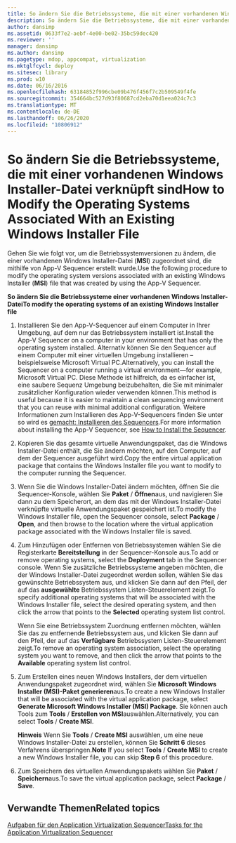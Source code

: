 ```yaml
---
title: So ändern Sie die Betriebssysteme, die mit einer vorhandenen Windows Installer-Datei verknüpft sind
description: So ändern Sie die Betriebssysteme, die mit einer vorhandenen Windows Installer-Datei verknüpft sind
author: dansimp
ms.assetid: 0633f7e2-aebf-4e00-be02-35bc59dec420
ms.reviewer: ''
manager: dansimp
ms.author: dansimp
ms.pagetype: mdop, appcompat, virtualization
ms.mktglfcycl: deploy
ms.sitesec: library
ms.prod: w10
ms.date: 06/16/2016
ms.openlocfilehash: 63184852f996cbe09b476f456f7c2b509549f4fe
ms.sourcegitcommit: 354664bc527d93f80687cd2eba70d1eea024c7c3
ms.translationtype: MT
ms.contentlocale: de-DE
ms.lasthandoff: 06/26/2020
ms.locfileid: "10806912"
---
```

# <span data-ttu-id="622ff-103">So ändern Sie die Betriebssysteme, die mit einer vorhandenen Windows Installer-Datei verknüpft sind</span><span class="sxs-lookup"><span data-stu-id="622ff-103">How to Modify the Operating Systems Associated With an Existing Windows Installer File</span></span>


<span data-ttu-id="622ff-104">Gehen Sie wie folgt vor, um die Betriebssystemversionen zu ändern, die einer vorhandenen Windows Installer-Datei (**MSI**) zugeordnet sind, die mithilfe von App-V Sequencer erstellt wurde.</span><span class="sxs-lookup"><span data-stu-id="622ff-104">Use the following procedure to modify the operating system versions associated with an existing Windows Installer (**MSI**) file that was created by using the App-V Sequencer.</span></span>

**<span data-ttu-id="622ff-105">So ändern Sie die Betriebssysteme einer vorhandenen Windows Installer-Datei</span><span class="sxs-lookup"><span data-stu-id="622ff-105">To modify the operating systems of an existing Windows Installer file</span></span>**

1.  <span data-ttu-id="622ff-106">Installieren Sie den App-V-Sequencer auf einem Computer in Ihrer Umgebung, auf dem nur das Betriebssystem installiert ist.</span><span class="sxs-lookup"><span data-stu-id="622ff-106">Install the App-V Sequencer on a computer in your environment that has only the operating system installed.</span></span> <span data-ttu-id="622ff-107">Alternativ können Sie den Sequencer auf einem Computer mit einer virtuellen Umgebung installieren – beispielsweise Microsoft Virtual PC.</span><span class="sxs-lookup"><span data-stu-id="622ff-107">Alternatively, you can install the Sequencer on a computer running a virtual environment—for example, Microsoft Virtual PC.</span></span> <span data-ttu-id="622ff-108">Diese Methode ist hilfreich, da es einfacher ist, eine saubere Sequenz Umgebung beizubehalten, die Sie mit minimaler zusätzlicher Konfiguration wieder verwenden können.</span><span class="sxs-lookup"><span data-stu-id="622ff-108">This method is useful because it is easier to maintain a clean sequencing environment that you can reuse with minimal additional configuration.</span></span> <span data-ttu-id="622ff-109">Weitere Informationen zum Installieren des App-V-Sequencers finden Sie unter so wird es [gemacht: Installieren des Sequencers](how-to-install-the-sequencer.md).</span><span class="sxs-lookup"><span data-stu-id="622ff-109">For more information about installing the App-V Sequencer, see [How to Install the Sequencer](how-to-install-the-sequencer.md).</span></span>

2.  <span data-ttu-id="622ff-110">Kopieren Sie das gesamte virtuelle Anwendungspaket, das die Windows Installer-Datei enthält, die Sie ändern möchten, auf den Computer, auf dem der Sequencer ausgeführt wird.</span><span class="sxs-lookup"><span data-stu-id="622ff-110">Copy the entire virtual application package that contains the Windows Installer file you want to modify to the computer running the Sequencer.</span></span>

3.  <span data-ttu-id="622ff-111">Wenn Sie die Windows Installer-Datei ändern möchten, öffnen Sie die Sequencer-Konsole, wählen Sie **Paket**  /  **Öffnen**aus, und navigieren Sie dann zu dem Speicherort, an dem das mit der Windows Installer-Datei verknüpfte virtuelle Anwendungspaket gespeichert ist.</span><span class="sxs-lookup"><span data-stu-id="622ff-111">To modify the Windows Installer file, open the Sequencer console, select **Package** / **Open**, and then browse to the location where the virtual application package associated with the Windows Installer file is saved.</span></span>

4.  <span data-ttu-id="622ff-112">Zum Hinzufügen oder Entfernen von Betriebssystemen wählen Sie die Registerkarte **Bereitstellung** in der Sequencer-Konsole aus.</span><span class="sxs-lookup"><span data-stu-id="622ff-112">To add or remove operating systems, select the **Deployment** tab in the Sequencer console.</span></span> <span data-ttu-id="622ff-113">Wenn Sie zusätzliche Betriebssysteme angeben möchten, die der Windows Installer-Datei zugeordnet werden sollen, wählen Sie das gewünschte Betriebssystem aus, und klicken Sie dann auf den Pfeil, der auf das **ausgewählte** Betriebssystem Listen-Steuerelement zeigt.</span><span class="sxs-lookup"><span data-stu-id="622ff-113">To specify additional operating systems that will be associated with the Windows Installer file, select the desired operating system, and then click the arrow that points to the **Selected** operating system list control.</span></span>

    <span data-ttu-id="622ff-114">Wenn Sie eine Betriebssystem Zuordnung entfernen möchten, wählen Sie das zu entfernende Betriebssystem aus, und klicken Sie dann auf den Pfeil, der auf das **Verfügbare** Betriebssystem Listen-Steuerelement zeigt.</span><span class="sxs-lookup"><span data-stu-id="622ff-114">To remove an operating system association, select the operating system you want to remove, and then click the arrow that points to the **Available** operating system list control.</span></span>

5.  <span data-ttu-id="622ff-115">Zum Erstellen eines neuen Windows Installers, der dem virtuellen Anwendungspaket zugeordnet wird, wählen Sie **Microsoft Windows Installer (MSI)-Paket generieren**aus.</span><span class="sxs-lookup"><span data-stu-id="622ff-115">To create a new Windows Installer that will be associated with the virtual application package, select **Generate Microsoft Windows Installer (MSI) Package**.</span></span> <span data-ttu-id="622ff-116">Sie können auch Tools zum **Tools**  /  **Erstellen von MSI**auswählen.</span><span class="sxs-lookup"><span data-stu-id="622ff-116">Alternatively, you can select **Tools** / **Create MSI**.</span></span>

    <span data-ttu-id="622ff-117">**Hinweis**  Wenn Sie **Tools** / **Create MSI** auswählen, um eine neue Windows Installer-Datei zu erstellen, können Sie **Schritt 6** dieses Verfahrens überspringen.</span><span class="sxs-lookup"><span data-stu-id="622ff-117">**Note** If you select **Tools** / **Create MSI** to create a new Windows Installer file, you can skip **Step 6** of this procedure.</span></span>

     

6.  <span data-ttu-id="622ff-118">Zum Speichern des virtuellen Anwendungspakets wählen Sie **Paket**  /  **Speichern**aus.</span><span class="sxs-lookup"><span data-stu-id="622ff-118">To save the virtual application package, select **Package** / **Save**.</span></span>

## <span data-ttu-id="622ff-119">Verwandte Themen</span><span class="sxs-lookup"><span data-stu-id="622ff-119">Related topics</span></span>


[<span data-ttu-id="622ff-120">Aufgaben für den Application Virtualization Sequencer</span><span class="sxs-lookup"><span data-stu-id="622ff-120">Tasks for the Application Virtualization Sequencer</span></span>](tasks-for-the-application-virtualization-sequencer.md)

 

 





